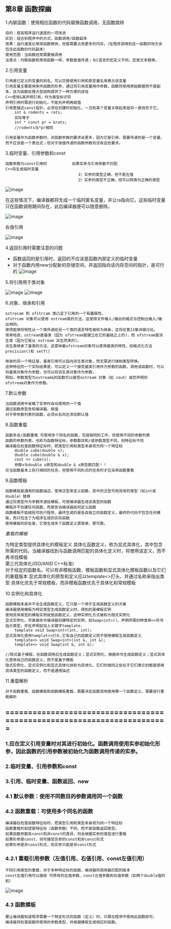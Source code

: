 ## 第8章 函数探幽
1.内联函数：使用相应函数的代码替换函数调用，无函数跳转	

    目的：提高程序运行速度的一项改进		
	区别：组合到程序中的方式，函数调用/函数副本		
	效果：运行速度比常规函数稍快，但是需要占用更多的内存。（在程序调用到这一函数的地方会包含此函数的代码副本）		
	使用范围：当函数经常需要被调用		
	注意点：内联函数和常规函数一样，参数是值传递；与C语言的宏定义不同，宏是文本替换。		

2.引用变量	

    引用是已定义的变量的别名，可以交替使用引用和原变量名来表示该变量			
	引用变量主要是用来作函数的形参，通过将引用变量用作参数，函数将使用原始数据而不是副本，这为函数处理大型结构提供了一种方便的途径			
	C++使用&来声明引用，作为类型标识符			
	声明引用时需进行初始化，不能先声明再赋值			
	引用更接近const指针，必须在创建时初始化，一旦和某个变量关联起来就将一直效忠于它。			
		int & rodents = rats;		
		实际等于		
		int * const pr = &rats;		
		//rodents与*pr相同		
				
	引用变量作为函数参数时，对函数参数的要求会更多，因为它是引用，需要传递的是一个变量，而不应该是一个表达式；但对于按值传递的函数参数则没有这些要求。			

3.临时变量、引用参数和const	

    函数参数为const引用时			如果实参与引用参数不匹配					C++将生成临时变量	
			                     	1）实参的类型正确，但不是左值						
			                     	2）实参的类型不正确，但可以转换为正确的类型						

![image](https://github.com/liam1992-web/cpp_study_notes/assets/61104738/701eaa2d-851c-40a0-af9d-20f0319de7fe)

在这些情况下，编译器都将生成一个临时匿名变量，并让ra指向它。这些临时变量只在函数调用期间存在，此后编译器便可以随意删除。

![image](https://github.com/liam1992-web/cpp_study_notes/assets/61104738/0b5fdfec-4604-4f73-8a10-a1acaf48fe65)

右值引用

![image](https://github.com/liam1992-web/cpp_study_notes/assets/61104738/bc2cd0a0-36fe-45ce-9468-23dcb2747562)

4.返回引用时需要注意的问题	
- 函数返回的是引用时，返回的不应该是函数内部定义的临时变量
- 对于函数内用new分配新的存储空间，并返回指向该内存空间的指针，是可行的
![image](https://github.com/liam1992-web/cpp_study_notes/assets/61104738/437f6201-ed6d-49fa-a40f-f97d51934550)

5.将引用用于类对象

![image](https://github.com/liam1992-web/cpp_study_notes/assets/61104738/77f6edad-321e-4b93-b078-6c7d12cf2511)
![image](https://github.com/liam1992-web/cpp_study_notes/assets/61104738/67913d13-91ab-47f7-807d-c5c0ebf61f0a)


6.对象、继承和引用		

	ostrecam 和 ofstrcam 类凸显了引用的一个有趣属性。	
	ofstrcam 对象可以使用 ostream类的方法，这使得文件输入/输出的格式与控制台输入/输出相同。	
	使得能够将特性从一个类传递给另一个类的语言特性被称为继承，这将在第13章详细讨论。	
	简单地说，ostream是基类（因为 ofstream是建立在它的基础之上的)，而 ofstream是派生类（因为它是从 ostream 派生而来的)。	
	派生类继承了基类的方法，这意味着ofstream对象可以使用基类的特性，如格式化方法 precision()和 setf()	
		
	继承的另一个特征是，基类引用可以指向派生类对象，而无需进行强制类型转换。	
	这种特征的一个实际结果是，可以定义一个接受基类引用作为参数的函数，调用该函数时，可以将基类对象作为参数，也可以将派生类对象作为参数。	
	例如，参数类型为ostream&的函数可以接受ostream 对象（如 cout）或您声明的ofstream对象作为参数。	

7.默认参数		

	当函数调用中省略了实参时自动使用的一个值	
	通过函数原型告知编译器，赋值	
	对于带参数列表的函数，必须从右向左添加默认值	

8.函数重载	
			
	函数多态/函数重载 可使用多个同名的函数，完成相同的工作，但使用不同的参数列表			
	函数的参数列表，也称为函数特征标，参数数目和/或参数类型不同，则特征标不同			
	编译器在检查函数特征标时，把类型引用和类型本身视为同一个特征标			
		double cube(double x);		
		double cube(double & x);		
		cout << cube(x);		
		参数x与double x原型和double & x原型都匹配！！		
	仅当函数基本上执行相同的任务，但使用不同形式的任务时才应采用函数重载			

9.函数模板	

	函数模板是通用的函数描述，使用泛型来定义函数，其中的泛型可用具体的类型（如int或double）替换
	通过将类型作为参数传递给模板，可使编译器生成该类型的函数
	模板并不创建任何函数，而是告诉编译器如何定义函数
	函数模板不能缩短可执行程序，最终生成的是各自独立的函数定义，最终的代码不包含任何模板，而只包含了为程序生成的实际函数
	使用模板的好处是，它使生成多个函数定义更简单、更可靠。
	
*重载的模板*	
	
为特定类型提供具体化的模板定义	
具体化函数定义，称为显式具体化，其中包含所需的代码，当编译器找到与函数调用匹配的具体化定义时，将使用该定义，而不再寻找模板	
第三代具体化(ISO/ANSI C++标准)	
	对于给定的函数名，可以有非模板函数、模板函数和显式具体化模板函数以及它们的重载版本
	显式具体化的原型和定义应以template<>打头，并通过名称来指出类型
	具体化优先于常规模板，而非模板函数优先于具体化和常规模板

10.实例化和具体化

	函数模板本身并不会生成函数定义，它只是一个用于生成函数定义的方案		
	编译器使用模板为特定类型生成函数定义时，得到的是模板实例		
	使用具体类型的模板实例就是函数定义，这种实例化方式被称为隐式实例化		
	显式实例化，可直接命令编译器创建特定的实例，如Swap<int>()，声明所需的种类用<>符号指示类型，并在声明前加上关键字template.		
		template void Swap<int>(int, int);	
	显式具体化使用templat<>打头,它有自己的函数定义而不使用模板生成函数定义		
		template<> void Swap<int>(int &, int &);	
		template<> void Swap(int &, int &);	
			
	//隐式基于模板，在函数调用后生成函数定义；显式实例化，根据命令生成函数定义；显式具体化使用自己的函数定义，而不是基于模板		
	隐式实例化、显式实例化和显式具体化统称为具体化，它们的相同之处在于它们表示的都是使用具体类型的函数定义，而不是通用描述		

11.重载解析	

	对于函数重载、函数模板和函数模板重载，需要决定函数调用使用哪一个函数定义，需要进行重载解析

## =======================================================================
### 1.应在定义引用变量时对其进行初始化。函数调用使用实参初始化形参，因此函数的引用参数被初始化为函数调用传递的实参。
### 2.临时变量、引用参数和const
### 3.引用、临时变量、函数返回、new
### 4.1 默认参数：使用不同数目的参数调用同一个函数
### 4.2 函数重载：可使用多个同名的函数
    编译器在检查函数特征标时，把类型引用和类型本身视为同一个特征标
    函数重载的前提是特征标（函数参数）不同，而不是函数返回类型。
	如果函数参数有const和非const的差异，则会根据实参的类型进行重载
	如果形参是const，则可接受实参的const和非const形式
	如果形参是非const形式，则实参只能是非const形式
### 4.2.1 重载引用参数（左值引用、右值引用、const左值引用）
    不同引用类型的重载，对于多种特征标的函数，编译器将调用最匹配的版本  
    const左值引用可以接收 可修改的左值参数、const左值参数和右值参数（如两个double值的和）
![image](https://github.com/liam1992-web/cpp_study_notes/assets/61104738/eb93b079-a258-4d6c-a142-0f838bffbf22)
	
### 4.3 函数模板
    要让编译器知道程序需要一个特定形式的函数（定义）时，只需在程序中使用此函数即可。
	编译器将检查函数所使用的参数类型，并根据模板生成相应的函数。
